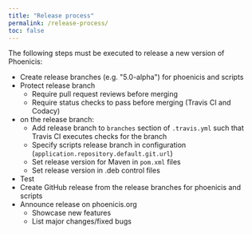 ```yaml
---
title: "Release process"
permalink: /release-process/
toc: false
---
```


The following steps must be executed to release a new version of Phoenicis:
* Create release branches (e.g. "5.0-alpha") for phoenicis and scripts
* Protect release branch
    * Require pull request reviews before merging
    * Require status checks to pass before merging (Travis CI and Codacy)
* on the release branch:
    * Add release branch to `branches` section of `.travis.yml` such that Travis CI executes checks for the branch
    * Specify scripts release branch in configuration (`application.repository.default.git.url`)
    * Set release version for Maven in `pom.xml` files
    * Set release version in .deb control files
* Test
* Create GitHub release from the release branches for phoenicis and scripts
* Announce release on phoenicis.org
    * Showcase new features
    * List major changes/fixed bugs
